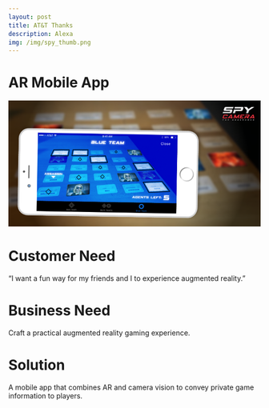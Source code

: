 ```yaml
---
layout: post
title: AT&T Thanks
description: Alexa
img: /img/spy_thumb.png
---
```


# AR Mobile App

<img class="img_scale" src="/img/spy_cover.png"/>


# Customer Need
“I want a fun way for my friends and I to experience augmented reality.”

# Business Need
Craft a practical augmented reality gaming experience.

# Solution
A mobile app that combines AR and camera vision to convey private game information to players.
